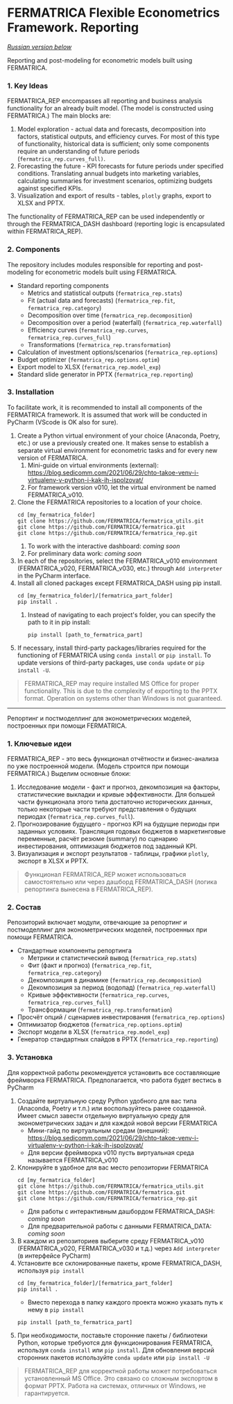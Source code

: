 # FERMATRICA Flexible Econometrics Framework. Reporting

[_Russian version below_](#RU)

Reporting and post-modeling for econometric models built using FERMATRICA.

### 1. Key Ideas

FERMATRICA_REP encompasses all reporting and business analysis functionality for an already built model. (The model is constructed using FERMATRICA.) The main blocks are:

1. Model exploration - actual data and forecasts, decomposition into factors, statistical outputs, and efficiency curves. For most of this type of functionality, historical data is sufficient; only some components require an understanding of future periods (`fermatrica_rep.curves_full)`.
2. Forecasting the future - KPI forecasts for future periods under specified conditions. Translating annual budgets into marketing variables, calculating summaries for investment scenarios, optimizing budgets against specified KPIs.
3. Visualization and export of results - tables, `plotly` graphs, export to XLSX and PPTX. 

The functionality of FERMATRICA_REP can be used independently or through the FERMATRICA_DASH dashboard (reporting logic is encapsulated within FERMATRICA_REP).

### 2. Components

The repository includes modules responsible for reporting and post-modeling for econometric models built using FERMATRICA.

- Standard reporting components
  - Metrics and statistical outputs (`fermatrica_rep.stats`)
  - Fit (actual data and forecasts) (`fermatrica_rep.fit`, `fermatrica_rep.category`)
  - Decomposition over time (`fermatrica_rep.decomposition`)
  - Decomposition over a period (waterfall) (`fermatrica_rep.waterfall`)
  - Efficiency curves (`fermatrica_rep.curves`, `fermatrica_rep.curves_full`)
  - Transformations (`fermatrica_rep.transformation`)
- Calculation of investment options/scenarios (`fermatrica_rep.options`)
- Budget optimizer (`fermatrica_rep.options.optim`)
- Export model to XLSX (`fermatrica_rep.model_exp`)
- Standard slide generator in PPTX (`fermatrica_rep.reporting`)

### 3. Installation

To facilitate work, it is recommended to install all components of the FERMATRICA framework. It is assumed that work will be conducted in PyCharm (VScode is OK also for sure).

1. Create a Python virtual environment of your choice (Anaconda, Poetry, etc.) or use a previously created one. It makes sense to establish a separate virtual environment for econometric tasks and for every new version of FERMATRICA.
    1. Mini-guide on virtual environments (external): https://blog.sedicomm.com/2021/06/29/chto-takoe-venv-i-virtualenv-v-python-i-kak-ih-ispolzovat/
    2. For framework version v010, let the virtual environment be named FERMATRICA_v010.
2. Clone the FERMATRICA repositories to a location of your choice.
    ```commandline
    cd [my_fermatrica_folder]
    git clone https://github.com/FERMATRICA/fermatrica_utils.git 
    git clone https://github.com/FERMATRICA/fermatrica.git
    git clone https://github.com/FERMATRICA/fermatrica_rep.git 
    ```
   1. To work with the interactive dashboard: _coming soon_
    2. For preliminary data work: _coming soon_
3. In each of the repositories, select the FERMATRICA_v010 environment (FERMATRICA_v020, FERMATRICA_v030, etc.) through `Add interpreter` in the PyCharm interface.
4. Install all cloned packages except FERMATRICA_DASH using pip install.
    ```commandline
    cd [my_fermatrica_folder]/[fermatrica_part_folder]
    pip install .
    ```
   1. Instead of navigating to each project's folder, you can specify the path to it in pip install:
       ```commandline
       pip install [path_to_fermatrica_part]
       ```
5. If necessary, install third-party packages/libraries required for the functioning of FERMATRICA using `conda install` or `pip install`. To update versions of third-party packages, use `conda update` or `pip install -U`.

>FERMATRICA_REP may require installed MS Office for proper functionality. This is due to the complexity of exporting to the PPTX format. Operation on systems other than Windows is not guaranteed.

-------------------------------------

<a name="RU"></a>
Репортинг и постмоделлинг для эконометрических моделей, построенных при помощи FERMATRICA.

### 1. Ключевые идеи

FERMATRICA_REP - это весь функционал отчётности и бизнес-анализа по уже построенной модели. (Модель строится при помощи FERMATRICA.) Выделим основные блоки:

1. Исследование модели - факт и прогноз, декомпозиция на факторы, статистические выкладки и кривые эффективности. Для большей части функционала этого типа достаточно исторических данных, только некоторые части требуют представления о будущих периодах (`fermatrica_rep.curves_full`).
2. Прогнозирование будущего - прогноз KPI на будущие периоды при заданных условиях. Трансляция годовых бюджетов в маркетинговые переменные, расчёт резюме (summary) по сценарию инвестирования, оптимизация бюджетов под заданный KPI.
3. Визуализация и экспорт результатов - таблицы, графики `plotly`, экспорт в XLSX и PPTX.

> Функционал FERMATRICA_REP может использоваться самостоятельно или через дашборд FERMATRICA_DASH (логика репортинга вынесена в FERMATRICA_REP).

### 2. Состав

Репозиторий включает модули, отвечающие за репортинг и постмоделлинг для эконометрических моделей, построенных при помощи FERMATRICA.

- Стандартные компоненты репортинга
  - Метрики и статистический вывод (`fermatrica_rep.stats`)
  - Фит (факт и прогноз) (`fermatrica_rep.fit`, `fermatrica_rep.category`)
  - Декомпозиция в динамике (`fermatrica_rep.decomposition`)
  - Декомпозиция за период (водопад) (`fermatrica_rep.waterfall`)
  - Кривые эффективности (`fermatrica_rep.curves`, `fermatrica_rep.curves_full`)
  - Трансформации (`fermatrica_rep.transformation`)
- Просчёт опций / сценариев инвестирования (`fermatrica_rep.options`)
- Оптимизатор бюджетов (`fermatrica_rep.options.optim`)
- Экспорт модели в XLSX (`fermatrica_rep.model_exp`)
- Генератор стандартных слайдов в PPTX (`fermatrica_rep.reporting`)

### 3. Установка

Для корректной работы рекомендуется установить все составляющие фреймворка FERMATRICA. Предполагается, что работа будет вестись в PyCharm

1. Создайте виртуальную среду Python удобного для вас типа (Anaconda, Poetry и т.п.) или воспользуйтесь ранее созданной. Имеет смысл завести отдельную виртуальную среду для эконометрических задач и для каждой новой версии FERMATRICA
   - Мини-гайд по виртуальным средам (внешний): https://blog.sedicomm.com/2021/06/29/chto-takoe-venv-i-virtualenv-v-python-i-kak-ih-ispolzovat/
   - Для версии фреймворка v010 пусть виртуальная среда называется FERMATRICA_v010
2. Клонируйте в удобное для вас место репозитории FERMATRICA
    ```commandline
    cd [my_fermatrica_folder]
    git clone https://github.com/FERMATRICA/fermatrica_utils.git 
    git clone https://github.com/FERMATRICA/fermatrica.git
    git clone https://github.com/FERMATRICA/fermatrica_rep.git 
    ```
    - Для работы с интерактивным дашбордом FERMATRICA_DASH: _coming soon_
    - Для предварительной работы с данными FERMATRICA_DATA: _coming soon_
3. В каждом из репозиториев выберите среду FERMATRICA_v010 (FERMATRICA_v020, FERMATRICA_v030 и т.д.) через `Add interpreter` (в интерфейсе PyCharm)
4. Установите все склонированные пакеты, кроме FERMATRICA_DASH, используя `pip install`
    ```commandline
    cd [my_fermatrica_folder]/[fermatrica_part_folder]
    pip install .
    ```
   - Вместо перехода в папку каждого проекта можно указать путь к нему в `pip install`
   ```commandline
   pip install [path_to_fermatrica_part]
   ```
5. При необходимости, поставьте сторонние пакеты / библиотеки Python, которые требуются для функционирования FERMATRICA, используя `conda install` или `pip install`. Для обновления версий сторонних пакетов используйте `conda update` или `pip install -U`

> FERMATRICA_REP для корректной работы может потребоваться установленный MS Office. Это связано со сложным экспортом в формат PPTX. Работа на системах, отличных от Windows, не гарантируется.

